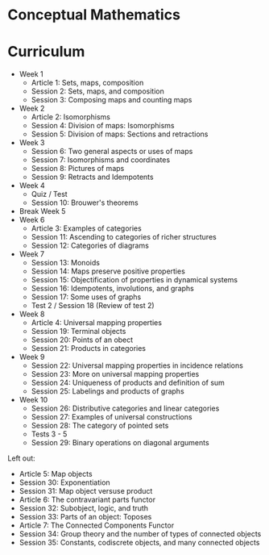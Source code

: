 # Conceptual Mathematics

# Curriculum

- Week 1
  - Article 1: Sets, maps, composition
  - Session 2: Sets, maps, and composition
  - Session 3: Composing maps and counting maps
- Week 2
  - Article 2: Isomorphisms
  - Session 4: Division of maps: Isomorphisms
  - Session 5: Division of maps: Sections and retractions
- Week 3
  - Session 6: Two general aspects or uses of maps
  - Session 7: Isomorphisms and coordinates
  - Session 8: Pictures of maps
  - Session 9: Retracts and Idempotents
- Week 4
  - Quiz / Test
  - Session 10: Brouwer's theorems
- Break Week 5
- Week 6
  - Article 3: Examples of categories
  - Session 11: Ascending to categories of richer structures
  - Session 12: Categories of diagrams
- Week 7
  - Session 13: Monoids
  - Session 14: Maps preserve positive properties
  - Session 15: Objectification of properties in dynamical systems
  - Session 16: Idempotents, involutions, and graphs
  - Session 17: Some uses of graphs
  - Test 2 / Session 18 (Review of test 2)
- Week 8
  - Article 4: Universal mapping properties
  - Session 19: Terminal objects
  - Session 20: Points of an obect
  - Session 21: Products in categories
- Week 9
  - Session 22: Universal mapping properties in incidence relations
  - Session 23: More on universal mapping properties
  - Session 24: Uniqueness of products and definition of sum
  - Session 25: Labelings and products of graphs
- Week 10
  - Session 26: Distributive categories and linear categories
  - Session 27: Examples of universal constructions
  - Session 28: The category of pointed sets
  - Tests 3 - 5
  - Session 29: Binary operations on diagonal arguments

Left out:
- Article 5: Map objects
- Session 30: Exponentiation
- Session 31: Map object versuse product
- Article 6: The contravariant parts functor
- Session 32: Subobject, logic, and truth
- Session 33: Parts of an object: Toposes
- Article 7: The Connected Components Functor
- Session 34: Group theory and the number of types of connected objects
- Session 35: Constants, codiscrete objects, and many connected objects
